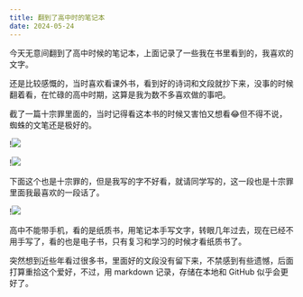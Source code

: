 ```yaml
---
title: 翻到了高中时的笔记本
date: 2024-05-24
---
```


今天无意间翻到了高中时候的笔记本，上面记录了一些我在书里看到的，我喜欢的文字。

<!--more-->

还是比较感慨的，当时喜欢看课外书，看到好的诗词和文段就抄下来，没事的时候翻着看，在忙碌的高中时期，这算是我为数不多喜欢做的事吧。

截了一篇十宗罪里面的，当时记得看这本书的时候又害怕又想看😂但不得不说，蜘蛛的文笔还是极好的。

!![](https://images.yuanj.top/202405241843949.png)

!![](https://images.yuanj.top/202405241843514.png)

下面这个也是十宗罪的，但是我写的字不好看，就请同学写的，这一段也是十宗罪里面我最喜欢的一段话了。

!![](https://images.yuanj.top/202405241844060.png)

高中不能带手机，看的是纸质书，用笔记本手写文字，转眼几年过去，现在已经不用手写了，看的也是电子书，只有复习和学习的时候才看纸质书了。

突然想到近些年看过很多书，里面好的文段没有留下来，不禁感到有些遗憾，后面打算重拾这个爱好，不过，用 markdown 记录，存储在本地和 GitHub 似乎会更好了。